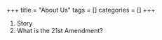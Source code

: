 +++
title = "About Us"
tags = []
categories = []
+++
<ol>
 <li>Story</li>
 <li>What is the 21st Amendment?</li>
</ol>
